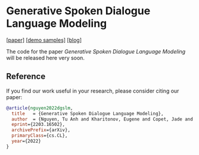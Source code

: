 # Generative Spoken Dialogue Language Modeling
[[paper]](https://arxiv.org/abs/2203.16502) [[demo samples]](https://speechbot.github.io/dgslm/index.html) [[blog]](https://ai.facebook.com/blog/generating-chit-chat-including-laughs-yawns-ums-and-other-nonverbal-cues-from-raw-audio/)

The code for the paper _Generative Spoken Dialogue Language Modeling_ will be released here very soon.

## Reference

If you find our work useful in your research, please consider citing our paper:

```bibtex
@article{nguyen2022dgslm,
  title   = {Generative Spoken Dialogue Language Modeling},
  author  = {Nguyen, Tu Anh and Kharitonov, Eugene and Copet, Jade and Adi, Yossi and Hsu, Wei-Ning and Elkahky, Ali and Tomasello, Paden and Algayres, Robin and Sagot, Benoit and Mohamed, Abdelrahman and Dupoux, Emmanuel},
  eprint={2203.16502},
  archivePrefix={arXiv},
  primaryClass={cs.CL},
  year={2022}
}
```
